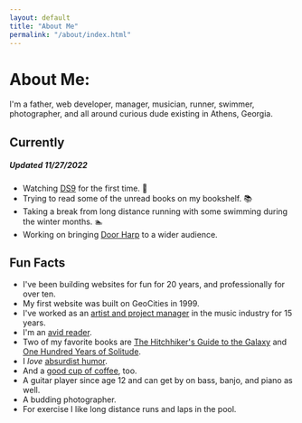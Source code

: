 ```yaml
---
layout: default
title: "About Me"
permalink: "/about/index.html"
---
```


# About Me:
I'm a father, web developer, manager, musician, runner, swimmer, photographer, and all around curious dude existing in Athens, Georgia.

## Currently
##### Updated 11/27/2022
* Watching [DS9](https://en.wikipedia.org/wiki/Star_Trek:_Deep_Space_Nine) for the first time. 🖖
* Trying to read some of the unread books on my bookshelf. 📚
* Taking a break from long distance running with some swimming during the winter months. 🏊
* Working on bringing [Door Harp](https://en.wikipedia.org/wiki/Door_Harp) to a wider audience.


## Fun Facts
* I've been building websites for fun for 20 years, and professionally for over ten.
* My first website was built on GeoCities in 1999.
* I've worked as an [artist and project manager](https://www.linkedin.com/in/mattdecamp/) in the music industry for 15 years.
* I'm an [avid reader](/books).
* Two of my favorite books are [The Hitchhiker's Guide to the Galaxy](https://www.indiebound.org/book/9780345391803) and [One Hundred Years of Solitude](https://www.indiebound.org/book/9780060883287).
* I _love_ [absurdist humor](https://www.youtube.com/watch?v=aZJZK6rzjns).
* And a [good cup of coffee](https://counterculturecoffee.com/shop/coffee/forty-six), too.
* A guitar player since age 12 and can get by on bass, banjo, and piano as well.
* A budding photographer.
* For exercise I like long distance runs and laps in the pool.